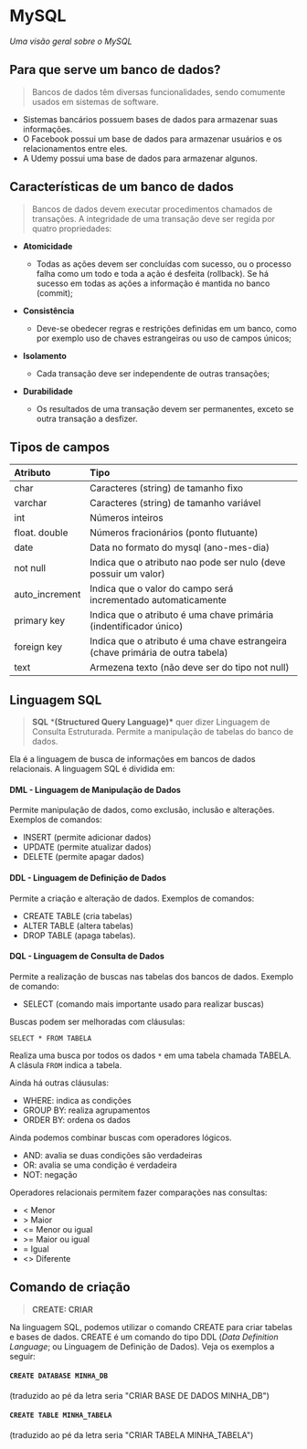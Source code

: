 # MySQL

_Uma visão geral sobre o MySQL_



## Para que serve um banco de dados?

> Bancos de dados têm diversas funcionalidades, sendo comumente usados em sistemas de software.

* Sistemas bancários possuem bases de dados para armazenar suas informações.
* O Facebook possui um base de dados para armazenar usuários e os relacionamentos entre eles.
* A Udemy possui uma base de dados para armazenar algunos.



## Características de um banco de dados

> Bancos de dados devem executar procedimentos chamados de transações. A integridade de uma transação deve ser regida por quatro propriedades:

- **Atomicidade**

  - Todas as ações devem ser concluídas com sucesso, ou o processo falha como um todo e toda a ação é desfeita (rollback). Se há sucesso em todas as ações a informação é mantida no banco (commit);

    

- **Consistência**

  - Deve-se obedecer regras e restrições definidas em um banco, como por exemplo uso de chaves estrangeiras ou uso de campos únicos;

    

- **Isolamento**

  - Cada transação deve ser independente de outras transações;

    

- **Durabilidade**

  - Os resultados de uma transação devem ser permanentes, exceto se outra transação a desfizer.

  

## Tipos de campos



| Atributo       | Tipo                                                         |
| :------------- | :----------------------------------------------------------- |
| char           | Caracteres (string) de tamanho fixo                          |
| varchar        | Caracteres (string) de tamanho variável                      |
| int            | Números inteiros                                             |
| float. double  | Números fracionários (ponto flutuante)                       |
| date           | Data no formato do mysql (ano-mes-dia)                       |
| not null       | Indica que o atributo nao pode ser nulo (deve possuir um valor) |
| auto_increment | Indica que o valor do campo será incrementado automaticamente |
| primary key    | Indica que o atributo é uma chave primária (indentificador único) |
| foreign key    | Indica que o atributo é uma chave estrangeira (chave primária de outra tabela) |
| text           | Armezena texto (não deve ser do tipo not null)               |



## Linguagem SQL

> **SQL** ***(Structured Query Language)\*** quer dizer Linguagem de Consulta Estruturada. Permite a manipulação de tabelas do banco de dados.

Ela é a linguagem de busca de informações em bancos de dados relacionais. A linguagem SQL é dividida em:



#### **DML - Linguagem de Manipulação de Dados**

Permite manipulação de dados, como exclusão, inclusão e alterações. Exemplos de comandos:

- INSERT (permite adicionar dados)
- UPDATE (permite atualizar dados)
- DELETE (permite apagar dados)



#### **DDL - Linguagem de Definição de Dados**

Permite a criação e alteração de dados. Exemplos de comandos:

- CREATE TABLE (cria tabelas)
- ALTER TABLE (altera tabelas)
- DROP TABLE (apaga tabelas).



#### **DQL - Linguagem de Consulta de Dados**

Permite a realização de buscas nas tabelas dos bancos de dados. Exemplo de comando:

- SELECT (comando mais importante usado para realizar buscas)



Buscas podem ser melhoradas com cláusulas:

```
SELECT * FROM TABELA
```

Realiza uma busca por todos os dados `*` em uma tabela chamada TABELA. A clásula `FROM` indica a tabela.



Ainda há outras cláusulas:

- WHERE: indica as condições
- GROUP BY: realiza agrupamentos
- ORDER BY: ordena os dados



Ainda podemos combinar buscas com operadores lógicos.

- AND: avalia se duas condições são verdadeiras
- OR: avalia se uma condição é verdadeira
- NOT: negação



Operadores relacionais permitem fazer comparações nas consultas:

- < Menor
- \> Maior
- <= Menor ou igual
- \>= Maior ou igual
- = Igual
- <> Diferente



## Comando de criação

> **CREATE: CRIAR**

Na linguagem SQL, podemos utilizar o comando CREATE para criar tabelas e bases de dados. CREATE é um comando do tipo DDL (*Data Definition Language*; ou Linguagem de Definição de Dados). Veja os exemplos a seguir:



#### `CREATE DATABASE MINHA_DB`

(traduzido ao pé da letra seria "CRIAR BASE DE DADOS MINHA_DB")



#### `CREATE TABLE MINHA_TABELA`

(traduzido ao pé da letra seria "CRIAR TABELA MINHA_TABELA")



